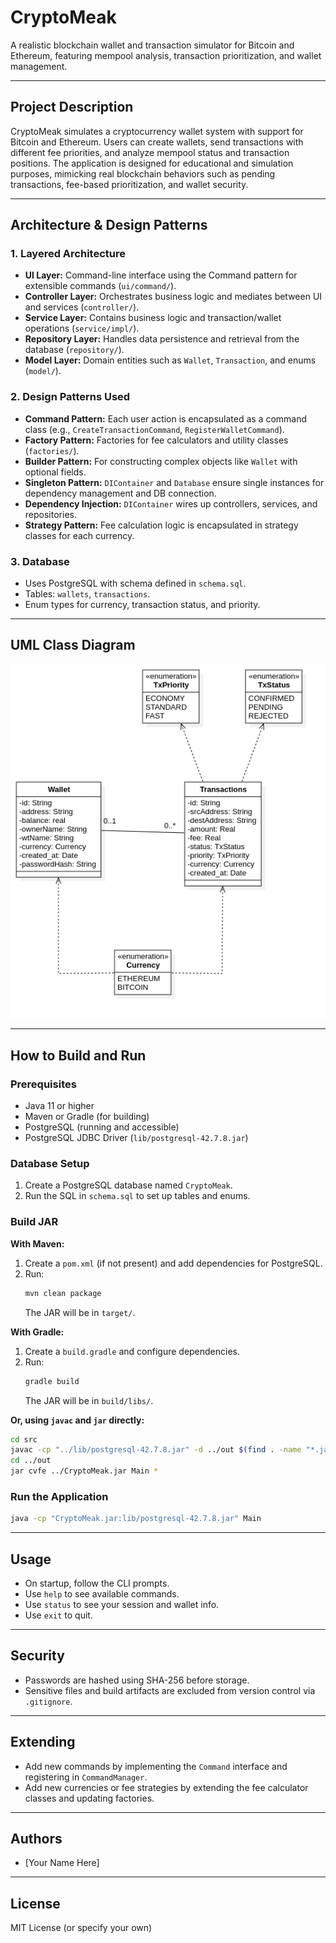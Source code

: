 # CryptoMeak

A realistic blockchain wallet and transaction simulator for Bitcoin and Ethereum, featuring mempool analysis, transaction prioritization, and wallet management.

---

## Project Description

CryptoMeak simulates a cryptocurrency wallet system with support for Bitcoin and Ethereum. Users can create wallets, send transactions with different fee priorities, and analyze mempool status and transaction positions. The application is designed for educational and simulation purposes, mimicking real blockchain behaviors such as pending transactions, fee-based prioritization, and wallet security.

---

## Architecture & Design Patterns

### 1. **Layered Architecture**
- **UI Layer:** Command-line interface using the Command pattern for extensible commands (`ui/command/`).
- **Controller Layer:** Orchestrates business logic and mediates between UI and services (`controller/`).
- **Service Layer:** Contains business logic and transaction/wallet operations (`service/impl/`).
- **Repository Layer:** Handles data persistence and retrieval from the database (`repository/`).
- **Model Layer:** Domain entities such as `Wallet`, `Transaction`, and enums (`model/`).

### 2. **Design Patterns Used**
- **Command Pattern:** Each user action is encapsulated as a command class (e.g., `CreateTransactionCommand`, `RegisterWalletCommand`).
- **Factory Pattern:** Factories for fee calculators and utility classes (`factories/`).
- **Builder Pattern:** For constructing complex objects like `Wallet` with optional fields.
- **Singleton Pattern:** `DIContainer` and `Database` ensure single instances for dependency management and DB connection.
- **Dependency Injection:** `DIContainer` wires up controllers, services, and repositories.
- **Strategy Pattern:** Fee calculation logic is encapsulated in strategy classes for each currency.

### 3. **Database**
- Uses PostgreSQL with schema defined in `schema.sql`.
- Tables: `wallets`, `transactions`.
- Enum types for currency, transaction status, and priority.

---

## UML Class Diagram

![UML Class Diagram](images/Main.png)

---

## How to Build and Run

### **Prerequisites**
- Java 11 or higher
- Maven or Gradle (for building)
- PostgreSQL (running and accessible)
- PostgreSQL JDBC Driver (`lib/postgresql-42.7.8.jar`)

### **Database Setup**
1. Create a PostgreSQL database named `CryptoMeak`.
2. Run the SQL in `schema.sql` to set up tables and enums.

### **Build JAR**

**With Maven:**
1. Create a `pom.xml` (if not present) and add dependencies for PostgreSQL.
2. Run:
   ```sh
   mvn clean package
   ```
   The JAR will be in `target/`.

**With Gradle:**
1. Create a `build.gradle` and configure dependencies.
2. Run:
   ```sh
   gradle build
   ```
   The JAR will be in `build/libs/`.

**Or, using `javac` and `jar` directly:**
```sh
cd src
javac -cp "../lib/postgresql-42.7.8.jar" -d ../out $(find . -name "*.java")
cd ../out
jar cvfe ../CryptoMeak.jar Main *
```

### **Run the Application**

```sh
java -cp "CryptoMeak.jar:lib/postgresql-42.7.8.jar" Main
```

---

## Usage

- On startup, follow the CLI prompts.
- Use `help` to see available commands.
- Use `status` to see your session and wallet info.
- Use `exit` to quit.

---

## Security

- Passwords are hashed using SHA-256 before storage.
- Sensitive files and build artifacts are excluded from version control via `.gitignore`.

---

## Extending

- Add new commands by implementing the `Command` interface and registering in `CommandManager`.
- Add new currencies or fee strategies by extending the fee calculator classes and updating factories.

---

## Authors

- [Your Name Here]

---

## License

MIT License (or specify your own)